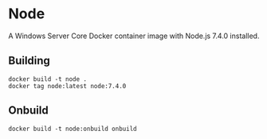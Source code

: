 # Node

A Windows Server Core Docker container image with Node.js 7.4.0 installed.

## Building

```
docker build -t node .
docker tag node:latest node:7.4.0
```

## Onbuild

```
docker build -t node:onbuild onbuild
```
